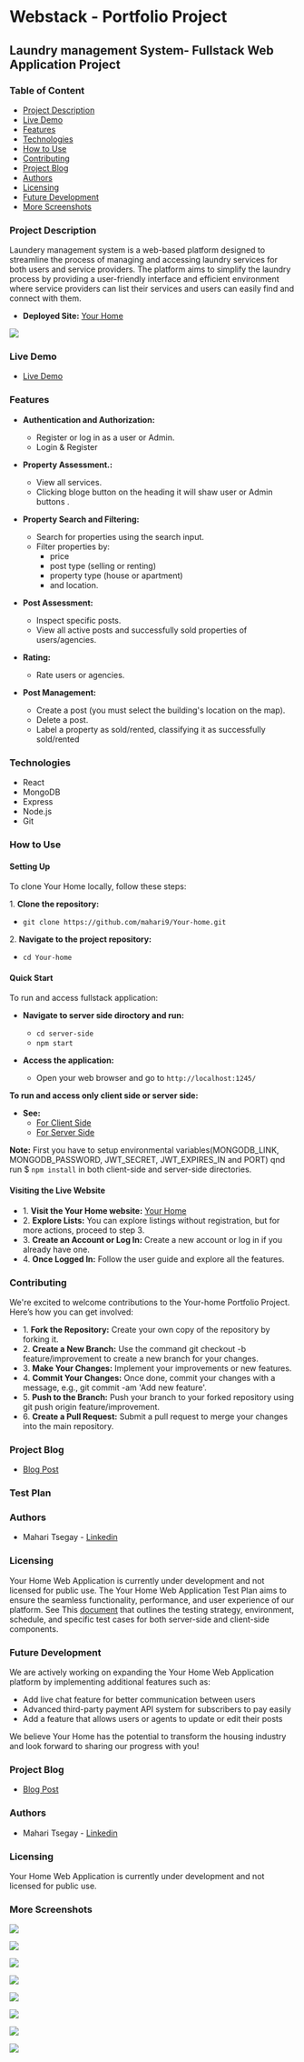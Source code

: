 # Webstack - Portfolio Project

## Laundry management System- Fullstack Web Application Project

### Table of Content

* [Project Description](#Project-Description)
* [Live Demo](#Live-Demo)
* [Features](#Features)
* [Technologies](#Technologies)
* [How to Use](#How-to-Use)
* [Contributing](#Contributing)
* [Project Blog](#Project-Blog)
* [Authors](#Authors)
* [Licensing](#Licensing)
* [Future Development](#Future-Development)
* [More Screenshots](#More-Screenshots)

### Project Description

Laundery management system is a web-based platform designed to streamline the process of managing and accessing laundry services for both users and service providers. The platform aims to simplify the laundry process by providing a user-friendly interface and efficient environment where service providers can list their services and users can easily find and connect with them.

* **Deployed Site:** [Your Home](https://your-home-slai.onrender.com/ "Your Home")

![](https://github.com/mahari9/Your-home/blob/master/screenshot/Urhome-landing-page.png)

### Live Demo
* [Live Demo](https://youtu.be/L62O7AuXT7E "Live Demo")

### Features
* **Authentication and Authorization:**
    * Register or log in as a user or Admin.
    * Login & Register

* **Property Assessment.:**
    * View all services.
    * Clicking bloge button  on the heading it will shaw user or Admin buttons .

* **Property Search and Filtering:**
    * Search for properties using the search input.
    * Filter properties by:
      * price
      * post type (selling or renting)
      * property type (house or apartment)
      * and location.

* **Post Assessment:**
    * Inspect specific posts.
    * View all active posts and successfully sold properties of users/agencies.

* **Rating:**
    * Rate users or agencies.

* **Post Management:**
    * Create a post (you must select the building's location on the map).
    * Delete a post.
    * Label a property as sold/rented, classifying it as successfully sold/rented

### Technologies

* React
* MongoDB
* Express
* Node.js
* Git

### How to Use

#### Setting Up

To clone Your Home locally, follow these steps:

1\. **Clone the repository:**

* `git clone https://github.com/mahari9/Your-home.git`

2\. **Navigate to the project repository:**

* `cd Your-home`

#### Quick Start

To run and access fullstack application:

* **Navigate to server side diroctory and run:**
    * `cd server-side`
    * `npm start`

* **Access the application:**
    * Open your web browser and go to `http://localhost:1245/`

**To run and access only client side or server side:**
  * **See:**
    * [For Client Side](https://github.com/mahari9/Your-home/blob/master/client-side/README.md "For Client Side")
    * [For Server Side](https://github.com/mahari9/Your-home/blob/master/server-side/README.md "For Server Side")

**Note:** First you have to setup environmental variables(MONGODB_LINK, MONGODB_PASSWORD, JWT_SECRET, JWT_EXPIRES_IN and PORT) qnd run $ `npm install` in both client-side and server-side directories. 

#### Visiting the Live Website

* 1\. **Visit the Your Home website:** [Your Home](https://your-home-slai.onrender.com "Your Home")
* 2\. **Explore Lists:** You can explore listings without registration, but for more actions, proceed to step 3.
* 3\. **Create an Account or Log In:** Create a new account or log in if you already have one.
* 4\. **Once Logged In:** Follow the user guide and explore all the features.

### Contributing

We're excited to welcome contributions to the Your-home Portfolio Project. Here’s how you can get involved:

* 1\. **Fork the Repository:** Create your own copy of the repository by forking it. 
* 2\. **Create a New Branch:** Use the command git checkout -b feature/improvement to create a new branch for your changes.
* 3\. **Make Your Changes:** Implement your improvements or new features.
* 4\. **Commit Your Changes:** Once done, commit your changes with a message, e.g., git commit -am 'Add new feature'.
* 5\. **Push to the Branch:** Push your branch to your forked repository using git push origin feature/improvement.
* 6\. **Create a Pull Request:** Submit a pull request to merge your changes into the main repository.

### Project Blog 
* [Blog Post](https://medium.com/@mahari9/your-home "Blog Post")
### Test Plan

### Authors
* Mahari Tsegay - [Linkedin](https://www.linkedin.com/in/mahari-tsegay-22376524a?utm_source=share&utm_campaign=share_via&utm_content=profile&utm_medium=android_app "Linkedin")
### Licensing
Your Home Web Application is currently under development and not licensed for public use. 
The Your Home Web Application Test Plan aims to ensure the seamless functionality, performance, and user experience of our platform. See This [document](https://github.com/mahari9/Your-home/tree/master/docs "document") that outlines the testing strategy, environment, schedule, and specific test cases for both server-side and client-side components.

### Future Development

We are actively working on expanding the Your Home Web Application platform by implementing additional features such as:

* Add live chat feature for better communication between users
* Advanced third-party payment API system for subscribers to pay easily
* Add a feature that allows users or agents to update or edit their posts

We believe Your Home has the potential to transform the housing industry and look forward to sharing our progress with you!

### Project Blog 
* [Blog Post](https://medium.com/@mahari9/your-home "Blog Post")
### Authors
* Mahari Tsegay - [Linkedin](https://www.linkedin.com/in/mahari-tsegay-22376524a?utm_source=share&utm_campaign=share_via&utm_content=profile&utm_medium=android_app "Linkedin")
### Licensing
Your Home Web Application is currently under development and not licensed for public use. 
### More Screenshots

![](https://github.com/mahari9/Your-home/blob/master/screenshot/urhome-dashboard.png)

![](https://github.com/mahari9/Your-home/blob/master/screenshot/urhome-register.png)

![](https://github.com/mahari9/Your-home/blob/master/screenshot/urhome-explore-lists.png)

![](https://github.com/mahari9/Your-home/blob/master/screenshot/urhome-modal.png)

![](https://github.com/mahari9/Your-home/blob/master/screenshot/urhome-createpost.png)

![](https://github.com/mahari9/Your-home/blob/master/screenshot/urhome-createpost1.png)

![](https://github.com/mahari9/Your-home/blob/master/screenshot/urhome-profile.png)

![](https://github.com/mahari9/Your-home/blob/master/screenshot/urhome-post-info.png)
